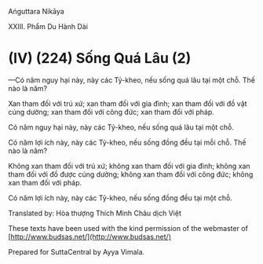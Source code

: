 Aṅguttara Nikāya

XXIII. Phẩm Du Hành Dài

# (IV) (224) Sống Quá Lâu (2)

—Có năm nguy hại này, này các Tỷ-kheo, nếu sống quá lâu tại một chỗ. Thế nào là năm?

Xan tham đối với trú xứ; xan tham đối với gia đình; xan tham đối với đồ vật cúng dường; xan tham đối với công đức; xan tham đối với pháp.

Có năm nguy hại này, này các Tỷ-kheo, nếu sống quá lâu tại một chỗ.

Có năm lợi ích này, này các Tỷ-kheo, nếu sống đồng đều tại mỗi chỗ. Thế nào là năm?

Không xan tham đối với trú xứ; không xan tham đối với gia đình; không xan tham đối với đồ được cúng dường; không xan tham đối với công đức; không xan tham đối với pháp.

Có năm lợi ích này, này các Tỷ-kheo, nếu sống đồng đều tại một chỗ.

Translated by: Hòa thượng Thích Minh Châu dịch Việt

These texts have been used with the kind permission of the webmaster of [http://www.budsas.net/](http://www.budsas.net/)

Prepared for SuttaCentral by Ayya Vimala.